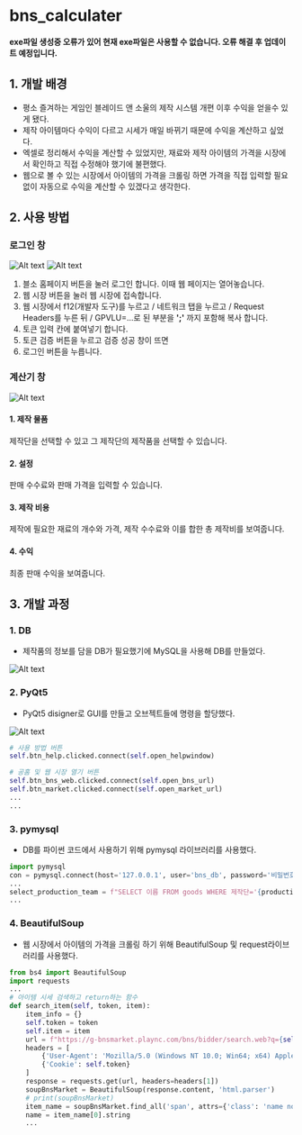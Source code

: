 # bns_calculater

**exe파일 생성중 오류가 있어 현재 exe파일은 사용할 수 없습니다. 오류 해결 후 업데이트 예정입니다.**

## 1. 개발 배경
- 평소 즐겨하는 게임인 블레이드 앤 소울의 제작 시스템 개편 이후 수익을 얻을수 있게 됐다.
- 제작 아이템마다 수익이 다르고 시세가 매일 바뀌기 때문에 수익을 계산하고 싶었다.
- 엑셀로 정리해서 수익을 계산할 수 있었지만, 재료와 제작 아이템의 가격을 시장에서 확인하고 직접 수정해야 했기에 불편했다.
- 웹으로 볼 수 있는 시장에서 아이템의 가격을 크롤링 하면 가격을 직접 입력할 필요 없이 자동으로 수익을 계산할 수 있겠다고 생각한다.


## 2. 사용 방법
### 로그인 창

![Alt text](https://github.com/ansrnskfk/bns_calculater/blob/master/img/help1.jpg)
![Alt text](https://github.com/ansrnskfk/bns_calculater/blob/master/img/help2.png)

1. 블소 홈페이지 버튼을 눌러 로그인 합니다. 이때 웹 페이지는 열어놓습니다.
2. 웹 시장 버튼을 눌러 웹 시장에 접속합니다.
3. 웹 시장에서 f12(개발자 도구)를 누르고 / 네트워크 탭을 누르고 / Request Headers를 누른 뒤 / GPVLU=...로 된 부분을 **';'** 까지 포함해 복사 합니다.
4. 토큰 입력 칸에 붙여넣기 합니다.
5. 토큰 검증 버튼을 누르고 검증 성공 창이 뜨면
6. 로그인 버튼을 누릅니다.

### 계산기 창

![Alt text](https://github.com/ansrnskfk/bns_calculater/blob/master/img/calculater.png)

#### 1. 제작 물품
제작단을 선택할 수 있고 그 제작단의 제작품을 선택할 수 있습니다.

#### 2. 설정
판매 수수료와 판매 가격을 입력할 수 있습니다. 

#### 3. 제작 비용
제작에 필요한 재료의 개수와 가격, 제작 수수료와 이를 합한 총 제작비를 보여줍니다.

#### 4. 수익
최종 판매 수익을 보여줍니다.


## 3. 개발 과정

### 1. DB
- 제작품의 정보를 담을 DB가 필요했기에 MySQL을 사용해 DB를 만들었다.

![Alt text](https://github.com/ansrnskfk/bns_calculater/blob/master/img/DB.png)

### 2. PyQt5
- PyQt5 disigner로 GUI를 만들고 오브젝트들에 명령을 할당했다.

![Alt text](https://github.com/ansrnskfk/bns_calculater/blob/master/img/designer.png)
```python
# 사용 방법 버튼
self.btn_help.clicked.connect(self.open_helpwindow)

# 공홈 및 웹 시장 열기 버튼
self.btn_bns_web.clicked.connect(self.open_bns_url)
self.btn_market.clicked.connect(self.open_market_url)
...
...
```

### 3. pymysql
- DB를 파이썬 코드에서 사용하기 위해 pymysql 라이브러리를 사용했다.

```python
import pymysql
con = pymysql.connect(host='127.0.0.1', user='bns_db', password='비밀번호', db='bns_calculater', charset='utf8')
...
select_production_team = f"SELECT 이름 FROM goods WHERE 제작단='{production_team}'"  # 선택한 제작단이 제작할 수 있는 제작품 불러오기
...
```

### 4. BeautifulSoup
- 웹 시장에서 아이템의 가격을 크롤링 하기 위해 BeautifulSoup 및 request라이브러리를 사용했다.

```python
from bs4 import BeautifulSoup
import requests
...
# 아이템 시세 검색하고 return하는 함수
def search_item(self, token, item):
    item_info = {}
    self.token = token
    self.item = item
    url = f"https://g-bnsmarket.plaync.com/bns/bidder/search.web?q={self.item}"
    headers = [
        {'User-Agent': 'Mozilla/5.0 (Windows NT 10.0; Win64; x64) AppleWebKit/537.36 (KHTML, like Gecko) Chrome/111.0.0.0 Safari/537.36'},
        {'Cookie': self.token}
    ]
    response = requests.get(url, headers=headers[1])
    soupBnsMarket = BeautifulSoup(response.content, 'html.parser')
    # print(soupBnsMarket)
    item_name = soupBnsMarket.find_all('span', attrs={'class': 'name noneAttribute'})  # 아이템 이름 추출
    name = item_name[0].string
    ...
```
